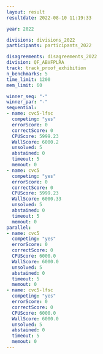 ```yaml
---
layout: result
resultdate: 2022-08-10 11:19:33

year: 2022

divisions: divisions_2022
participants: participants_2022

disagreements: disagreements_2022
division: QF_ABVFPLRA
track: track_proof_exhibition
n_benchmarks: 5
time_limit: 1200
mem_limit: 60

winner_seq: "-"
winner_par: "-"
sequential:
- name: cvc5-lfsc
  competing: "yes"
  errorScore: 0
  correctScore: 0
  CPUScore: 5999.23
  WallScore: 6000.2
  unsolved: 5
  abstained: 0
  timeout: 5
  memout: 0
- name: cvc5
  competing: "yes"
  errorScore: 0
  correctScore: 0
  CPUScore: 5999.23
  WallScore: 6000.33
  unsolved: 5
  abstained: 0
  timeout: 5
  memout: 0
parallel:
- name: cvc5
  competing: "yes"
  errorScore: 0
  correctScore: 0
  CPUScore: 6000.0
  WallScore: 6000.0
  unsolved: 5
  abstained: 0
  timeout: 5
  memout: 0
- name: cvc5-lfsc
  competing: "yes"
  errorScore: 0
  correctScore: 0
  CPUScore: 6000.0
  WallScore: 6000.0
  unsolved: 5
  abstained: 0
  timeout: 5
  memout: 0
---
```

